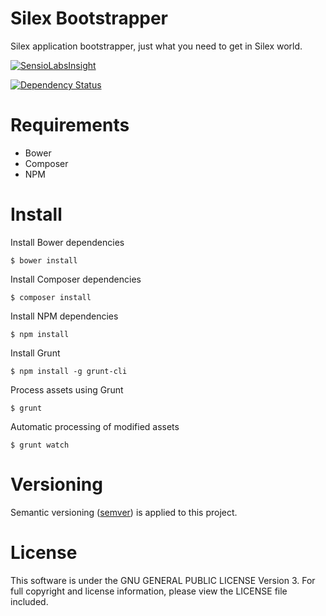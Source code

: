 # Silex Bootstrapper

Silex application bootstrapper, just what you need to get in Silex world.

[![SensioLabsInsight](https://insight.sensiolabs.com/projects/e146c6c8-ae31-4f7e-bfc8-6e5e57e979ce/big.png)](https://insight.sensiolabs.com/projects/e146c6c8-ae31-4f7e-bfc8-6e5e57e979ce)

[![Dependency Status](https://gemnasium.com/paulfevre/silex-bootstrapper.svg)](https://gemnasium.com/paulfevre/silex-bootstrapper)


# Requirements

- Bower
- Composer
- NPM


# Install

Install Bower dependencies
```
$ bower install
```

Install Composer dependencies
```
$ composer install
```

Install NPM dependencies
```
$ npm install
```

Install Grunt
```
$ npm install -g grunt-cli
```

Process assets using Grunt
```
$ grunt
```

Automatic processing of modified assets
```
$ grunt watch
```


# Versioning

Semantic versioning ([semver](http://semver.org/)) is applied to this project.


# License

This software is under the GNU GENERAL PUBLIC LICENSE Version 3. For full copyright and license information, please view the LICENSE file included.
